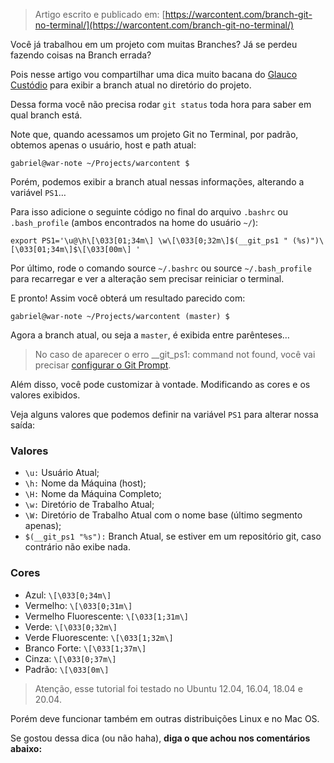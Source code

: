 > Artigo escrito e publicado em: [https://warcontent.com/branch-git-no-terminal/](https://warcontent.com/branch-git-no-terminal/)

Você já trabalhou em um projeto com muitas Branches? Já se perdeu fazendo coisas na Branch errada?

Pois nesse artigo vou compartilhar uma dica muito bacana do [Glauco Custódio](https://glaucocustodio.github.io/2013/03/15/exibir-branch-atual-em-repositorios-git-no-terminal/) para exibir a branch atual no diretório do projeto.

Dessa forma você não precisa rodar `git status` toda hora para saber em qual branch está.

Note que, quando acessamos um projeto Git no Terminal, por padrão, obtemos apenas o usuário, host e path atual:

```
gabriel@war-note ~/Projects/warcontent $ 
```

Porém, podemos exibir a branch atual nessas informações, alterando a variável `PS1`…

Para isso adicione o seguinte código no final do arquivo `.bashrc` ou `.bash_profile` (ambos encontrados na home do usuário `~/`):

```
export PS1='\u@\h\[\033[01;34m\] \w\[\033[0;32m\]$(__git_ps1 " (%s)")\[\033[01;34m\]$\[\033[00m\] '
```

Por último, rode o comando source `~/.bashrc` ou source `~/.bash_profile`  para recarregar e ver a alteração sem precisar reiniciar o terminal.

E pronto! Assim você obterá um resultado parecido com:

```
gabriel@war-note ~/Projects/warcontent (master) $ 
```

Agora a branch atual, ou seja a `master`, é exibida entre parênteses…

> No caso de aparecer o erro __git_ps1: command not found, você vai precisar [configurar o Git Prompt](https://blog.jasonmeridth.com/posts/seeing-which-git-branch-i-m-on-via-my-console-prompt-git-ps1/?utm_source=pocket_mylist).

Além disso, você pode customizar à vontade. Modificando as cores e os valores exibidos.

Veja alguns valores que podemos definir na variável `PS1` para alterar nossa saída:

### Valores

* `\u:` Usuário Atual;
* `\h:` Nome da Máquina (host);
* `\H:` Nome da Máquina Completo;
* `\w:` Diretório de Trabalho Atual;
* `\W:` Diretório de Trabalho Atual com o nome base (último segmento apenas);
* `$(__git_ps1 "%s"):` Branch Atual, se estiver em um repositório git, caso contrário não exibe nada.

### Cores

* Azul: `\[\033[0;34m\]`
* Vermelho: `\[\033[0;31m\]`
* Vermelho Fluorescente: `\[\033[1;31m\]`
* Verde: `\[\033[0;32m\]`
* Verde Fluorescente: `\[\033[1;32m\]`
* Branco Forte: `\[\033[1;37m\]`
* Cinza: `\[\033[0;37m\]`
* Padrão: `\[\033[0m\]`

> Atenção, esse tutorial foi testado no Ubuntu 12.04, 16.04, 18.04 e 20.04.

Porém deve funcionar também em outras distribuições Linux e no Mac OS.

Se gostou dessa dica (ou não haha), **diga o que achou nos comentários abaixo:**


